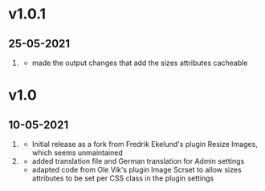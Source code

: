 # v1.0.1
##  25-05-2021

1. [](#improved)
    * made the output changes that add the sizes attributes cacheable


# v1.0
##  10-05-2021

1. [](#new)
    * Initial release as a fork from Fredrik Ekelund's plugin Resize Images, which seems unmaintained
2. [](#improved)
    * added translation file and German translation for Admin settings
    * adapted code from Ole Vik's plugin Image Scrset to allow sizes attributes to be set per CSS class in the plugin settings
